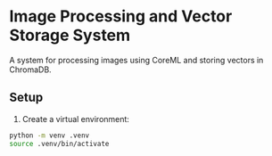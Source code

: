 # Image Processing and Vector Storage System

A system for processing images using CoreML and storing vectors in ChromaDB.

## Setup

1. Create a virtual environment:
```bash
python -m venv .venv
source .venv/bin/activate